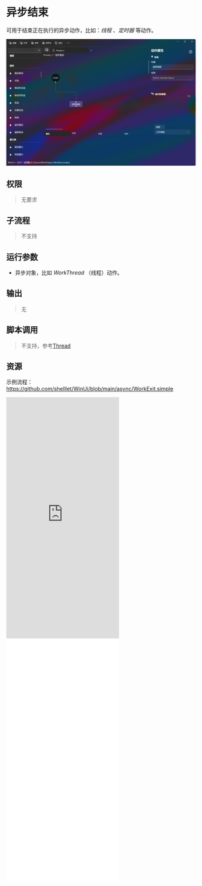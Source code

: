 # 异步结束
可用于结束正在执行的异步动作，比如：*线程* 、*定时器* 等动作。

![WorkExit](./images/03.png ':size=90%')

## 权限
> 无要求
## 子流程

> 不支持

## 运行参数

* 异步对象，比如 *WorkThread* （线程）动作。

## 输出

>    无


## 脚本调用
> 不支持，参考[Thread](./types/Thread.md)

## 资源

示例流程：https://github.com/shelllet/WinUi/blob/main/async/WorkExit.simple



<iframe type="text/html" height="640px" src="https://www.youtube.com/embed/6uxjf7iob5A" frameborder="0"></iframe>

<iframe src="//player.bilibili.com/player.html?bvid=BV1km4y1L7xm&page=1&autoplay=0" height='640px' scrolling="no" border="0" frameborder="no" framespacing="0" allowfullscreen="true"></iframe>